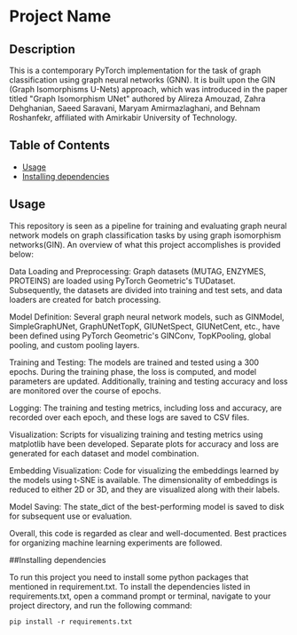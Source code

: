 # Project Name

## Description

This is a contemporary PyTorch implementation for the task of graph classification using graph neural networks (GNN). It is built upon the GIN (Graph Isomorphisms U-Nets) approach, which was introduced in the paper titled "Graph Isomorphism UNet" authored by Alireza Amouzad, Zahra Dehghanian, Saeed Saravani, Maryam Amirmazlaghani, and Behnam Roshanfekr, affiliated with Amirkabir University of Technology.

## Table of Contents

- [Usage](#usage)
- [Installing dependencies](#Installing)

## Usage

This repository is seen as a pipeline for training and evaluating graph neural network models on graph classification tasks by using graph isomorphism networks(GIN). An overview of what this project accomplishes is provided below:

Data Loading and Preprocessing: Graph datasets (MUTAG, ENZYMES, PROTEINS) are loaded using PyTorch Geometric's TUDataset. Subsequently, the datasets are divided into training and test sets, and data loaders are created for batch processing.

Model Definition: Several graph neural network models, such as GINModel, SimpleGraphUNet, GraphUNetTopK, GIUNetSpect, GIUNetCent, etc., have been defined using PyTorch Geometric's GINConv, TopKPooling, global pooling, and custom pooling layers.

Training and Testing: The models are trained and tested using a 300 epochs. During the training phase, the loss is computed, and model parameters are updated. Additionally, training and testing accuracy and loss are monitored over the course of epochs.

Logging: The training and testing metrics, including loss and accuracy, are recorded over each epoch, and these logs are saved to CSV files.

Visualization: Scripts for visualizing training and testing metrics using matplotlib have been developed. Separate plots for accuracy and loss are generated for each dataset and model combination.

Embedding Visualization: Code for visualizing the embeddings learned by the models using t-SNE is available. The dimensionality of embeddings is reduced to either 2D or 3D, and they are visualized along with their labels.

Model Saving: The state_dict of the best-performing model is saved to disk for subsequent use or evaluation.

Overall, this code is regarded as clear and well-documented. Best practices for organizing machine learning experiments are followed.

##Installing dependencies

To run this project you need to install some python packages that mentioned in requirement.txt. To install the dependencies listed in requirements.txt, open a command prompt or terminal, navigate to your project directory, and run the following command:

```
pip install -r requirements.txt
```
